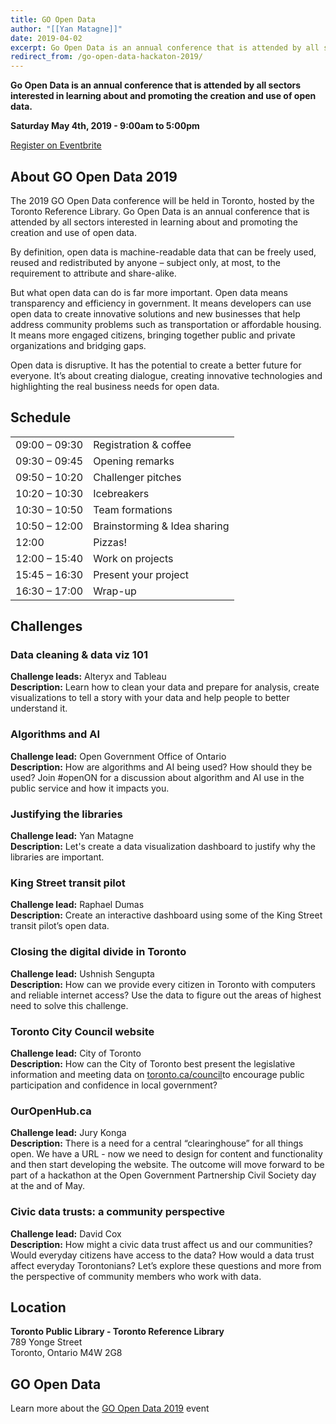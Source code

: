 ```yaml
---
title: GO Open Data
author: "[[Yan Matagne]]"
date: 2019-04-02
excerpt: Go Open Data is an annual conference that is attended by all sectors interested in learning about and promoting the creation and use of open data.
redirect_from: /go-open-data-hackaton-2019/
---
```

**Go Open Data is an annual conference that is attended by all sectors interested in learning about and promoting the creation and use of open data.**

**Saturday May 4th, 2019 - 9:00am to 5:00pm**

[Register on Eventbrite](https://www.eventbrite.com/e/go-open-data-conference-2019-tickets-58597414444)

## About GO Open Data 2019

The 2019 GO Open Data conference will be held in Toronto, hosted by the Toronto Reference Library. Go Open Data is an annual conference that is attended by all sectors interested in learning about and promoting the creation and use of open data.

By definition, open data is machine-readable data that can be freely used, reused and redistributed by anyone – subject only, at most, to the requirement to attribute and share-alike.

But what open data can do is far more important. Open data means transparency and efficiency in government. It means developers can use open data to create innovative solutions and new businesses that help address community problems such as transportation or affordable housing. It means more engaged citizens, bringing together public and private organizations and bridging gaps.

Open data is disruptive. It has the potential to create a better future for everyone. It’s about creating dialogue, creating innovative technologies and highlighting the real business needs for open data.

## Schedule

|   |   |
|---|---|
|09:00 – 09:30|Registration & coffee|
|09:30 – 09:45|Opening remarks|
|09:50 – 10:20|Challenger pitches|
|10:20 – 10:30|Icebreakers|
|10:30 – 10:50|Team formations|
|10:50 – 12:00|Brainstorming & Idea sharing|
|12:00|Pizzas!|
|12:00 – 15:40|Work on projects|
|15:45 – 16:30|Present your project|
|16:30 – 17:00|Wrap-up|

## Challenges

### Data cleaning & data viz 101

**Challenge leads:** Alteryx and Tableau  
**Description:** Learn how to clean your data and prepare for analysis, create visualizations to tell a story with your data and help people to better understand it.

### Algorithms and AI

**Challenge lead:** Open Government Office of Ontario  
**Description:** How are algorithms and AI being used? How should they be used? Join #openON for a discussion about algorithm and AI use in the public service and how it impacts you.

### Justifying the libraries

**Challenge lead:** Yan Matagne  
**Description:** Let's create a data visualization dashboard to justify why the libraries are important.

### King Street transit pilot

**Challenge lead:** Raphael Dumas  
**Description:** Create an interactive dashboard using some of the King Street transit pilot’s open data.

### Closing the digital divide in Toronto

**Challenge lead:** Ushnish Sengupta  
**Description:** How can we provide every citizen in Toronto with computers and reliable internet access? Use the data to figure out the areas of highest need to solve this challenge.

### Toronto City Council website

**Challenge lead:** City of Toronto  
**Description:** How can the City of Toronto best present the legislative information and meeting data on [toronto.ca/council](http://toronto.ca/council)to encourage public participation and confidence in local government?

### OurOpenHub.ca

**Challenge lead:** Jury Konga  
**Description:** There is a need for a central “clearinghouse” for all things open. We have a URL - now we need to design for content and functionality and then start developing the website. The outcome will move forward to be part of a hackathon at the Open Government Partnership Civil Society day at the and of May.

### Civic data trusts: a community perspective

**Challenge lead:** David Cox  
**Description:** How might a civic data trust affect us and our communities? Would everyday citizens have access to the data? How would a data trust affect everyday Torontonians? Let’s explore these questions and more from the perspective of community members who work with data.

## Location

**Toronto Public Library - Toronto Reference Library**  
789 Yonge Street  
Toronto, Ontario M4W 2G8

## GO Open Data

Learn more about the [GO Open Data 2019](http://2019.go-opendata.ca/) event